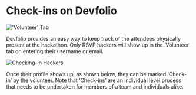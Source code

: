 # Check-ins on Devfolio



![&apos;Volunteer&apos; Tab](https://paper-attachments.dropbox.com/s_48CFB91CDB7B3BBB2489F2A20A74BF3692FE7A02E6BCC36996FAF9D3342852FA_1569453868867_Screen+Shot+2019-09-26+at+4.54.02+AM.png)

Devfolio provides an easy way to keep track of the attendees physically present at the hackathon. Only RSVP hackers will show up in the ‘Volunteer’ tab on entering their username or email.

![Checking-in Hackers](https://paper-attachments.dropbox.com/s_48CFB91CDB7B3BBB2489F2A20A74BF3692FE7A02E6BCC36996FAF9D3342852FA_1569454657376_Screen+Shot+2019-09-26+at+5.07.18+AM.png)

Once their profile shows up, as shown below, they can be marked ‘Check-in’ by the volunteer. Note that ‘Check-ins’ are an individual level process that needs to be undertaken for members of a team and individuals alike.

